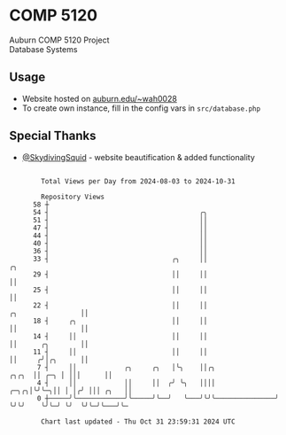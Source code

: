 # COMP 5120
Auburn COMP 5120 Project  
Database Systems

## Usage
- Website hosted on [auburn.edu/~wah0028](https://webhome.auburn.edu/~wah0028/)
- To create own instance, fill in the config vars in `src/database.php`

## Special Thanks
- [@SkydivingSquid](https://github.com/SkydivingSquid) - website beautification & added functionality

```

        Total Views per Day from 2024-08-03 to 2024-10-31

        Repository Views
      58 ┼
      54 ┤                                      ╭╮
      51 ┤                                      ││
      47 ┤                                      ││
      44 ┤                                      ││
      40 ┤                                      ││
      36 ┤                                      ││
      33 ┤                               ╭╮     ││                                              ╭╮
      29 ┤                               ││     ││                                              ││
      25 ┤                               ││     ││                                              ││
      22 ┤                               ││     ││                            ╭╮                ││
      18 ┤     ╭╮                        ││     ││                            ││                ││
      14 ┤     ││                        ││     ││                            ││      ╭╮        ││
      11 ┤     ││                        ││     ││                            ││     ╭╯│╭╮      ││
       7 ┤     ││            ╭╮     ╭╮   │╰╮    ││╭╮                    ╭╮╭╮  ││ ╭─╮ │ │││      ││
       4 ┤     ││            ││     ││  ╭╯ ╰╮   ││││               ╭─╮╭╮│╰╯╰─╮││ │ │╭╯ │││ ╭╮   ││
       0 ┼─────╯╰────────────╯╰─────╯╰──╯   ╰───╯╰╯╰───────────────╯ ╰╯╰╯    ╰╯╰─╯ ╰╯  ╰╯╰─╯╰───╯╰─

        Chart last updated - Thu Oct 31 23:59:31 2024 UTC
        
```

